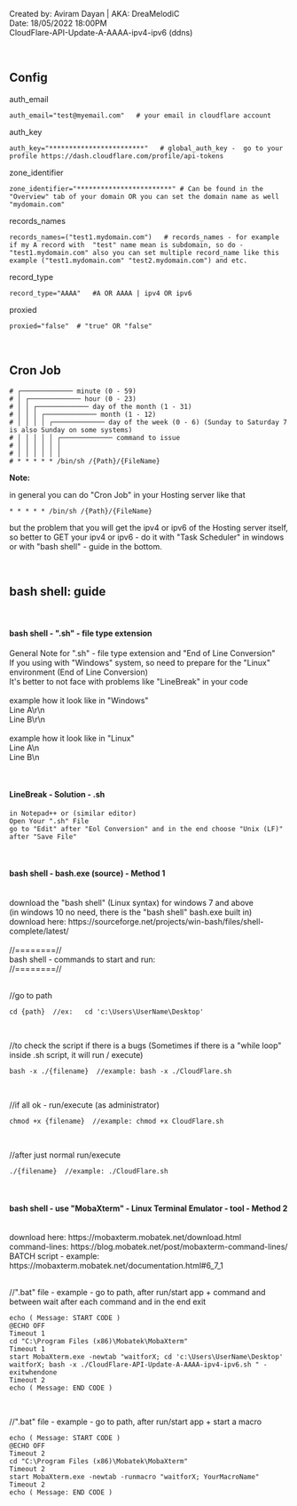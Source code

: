 Created by: Aviram Dayan | AKA: DreaMelodiC
<br>
Date: 18/05/2022 18:00PM
<br>
CloudFlare-API-Update-A-AAAA-ipv4-ipv6 (ddns)

<br id="config">

## Config

auth_email

```
auth_email="test@myemail.com"   # your email in cloudflare account
```

auth_key

```
auth_key="************************"   # global_auth_key -  go to your profile https://dash.cloudflare.com/profile/api-tokens
```

zone_identifier

```
zone_identifier="************************" # Can be found in the "Overview" tab of your domain OR you can set the domain name as well "mydomain.com"
```

records_names

```
records_names=("test1.mydomain.com")   # records_names - for example if my A record with  "test" name mean is subdomain, so do - "test1.mydomain.com" also you can set multiple record_name like this example ("test1.mydomain.com" "test2.mydomain.com") and etc.
```

record_type

```
record_type="AAAA"   #A OR AAAA | ipv4 OR ipv6
```

proxied

```
proxied="false"  # "true" OR "false"
```


<br id="cron">

## Cron Job
```
# ┌───────────── minute (0 - 59)
# │ ┌───────────── hour (0 - 23)
# │ │ ┌───────────── day of the month (1 - 31)
# │ │ │ ┌───────────── month (1 - 12)
# │ │ │ │ ┌───────────── day of the week (0 - 6) (Sunday to Saturday 7 is also Sunday on some systems)
# │ │ │ │ │ ┌───────────── command to issue                               
# │ │ │ │ │ │
# │ │ │ │ │ │
# * * * * * /bin/sh /{Path}/{FileName}
```

**Note:**

in general you can do "Cron Job" in your Hosting server like that
```
* * * * * /bin/sh /{Path}/{FileName}
```
but the problem that you will get the ipv4 or ipv6 of the Hosting server itself,
<br>
so better to GET your ipv4 or ipv6 - do it with "Task Scheduler" in windows or with "bash shell" - guide in the bottom.

<br id="bash_shell">

## bash shell: guide

<br id="sh_file_type_extension">

#### bash shell - ".sh" - file type extension 
General Note for ".sh" - file type extension and "End of Line Conversion"
<br>
If you using with "Windows" system, so need to prepare for the "Linux" environment (End of Line Conversion)
<br>
It's better to not face with problems like "LineBreak" in your code
<br>
<br>
example how it look like in "Windows"
<br>
Line A\r\n
<br>
Line B\r\n
<br>
<br>
example how it look like in "Linux"
<br>
Line A\n
<br>
Line B\n
<br>

<br id="sh_solution">

#### LineBreak - Solution - .sh

```
in Notepad++ or (similar editor)
Open Your ".sh" File
go to "Edit" after "Eol Conversion" and in the end choose "Unix (LF)"
after "Save File"
```

<br id="bash_shell_method_1">

#### bash shell - bash.exe (source) - Method 1
<br>
download the "bash shell" (Linux syntax) for windows 7 and above 
<br>
(in windows 10 no need, there is the "bash shell" bash.exe built in)
<br>
download here: https://sourceforge.net/projects/win-bash/files/shell-complete/latest/

<br>
<br>
//========//
<br>
bash shell - commands to start and run:
<br>
//========//
<br>
<br>

//go to path
```
cd {path}  //ex:   cd 'c:\Users\UserName\Desktop'
```

<br>

//to check the script if there is a bugs (Sometimes if there is a "while loop" inside .sh script, it will run / execute)
```
bash -x ./{filename}  //example: bash -x ./CloudFlare.sh 
```

<br>

//if all ok - run/execute (as administrator)
```
chmod +x {filename}  //example: chmod +x CloudFlare.sh
```

<br>

//after just normal run/execute
```
./{filename}  //example: ./CloudFlare.sh
```

<br id="bash_shell_method_2">

#### bash shell - use "MobaXterm" - Linux Terminal Emulator - tool - Method 2
<br>
download here: https://mobaxterm.mobatek.net/download.html
<br>
command-lines: https://blog.mobatek.net/post/mobaxterm-command-lines/
<br>
BATCH script - example: https://mobaxterm.mobatek.net/documentation.html#6_7_1
<br>
<br>

//".bat" file - example - go to path, after run/start app + command and between wait after each command and in the end exit
```
echo ( Message: START CODE )
@ECHO OFF
Timeout 1
cd "C:\Program Files (x86)\Mobatek\MobaXterm" 
Timeout 1
start MobaXterm.exe -newtab "waitforX; cd 'c:\Users\UserName\Desktop' waitforX; bash -x ./CloudFlare-API-Update-A-AAAA-ipv4-ipv6.sh " -exitwhendone
Timeout 2
echo ( Message: END CODE )
```

<br>

//".bat" file - example - go to path, after run/start app + start a macro
```
echo ( Message: START CODE )
@ECHO OFF
Timeout 2
cd "C:\Program Files (x86)\Mobatek\MobaXterm" 
Timeout 2
start MobaXterm.exe -newtab -runmacro "waitforX; YourMacroName"
Timeout 2
echo ( Message: END CODE )
```
